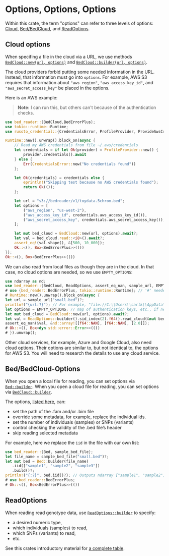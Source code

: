 # Options, Options, Options

Within this crate, the term "options" can refer to three levels of options: [Cloud](#cloud-options), [Bed/BedCloud](#bedbedcloud-options), and [ReadOptions](#readoptions).

## Cloud options

When specifing a file in the cloud via a URL, we use methods [`BedCloud::new(url, options)`](../struct.BedCloud.html#method.new) and
[`BedCloud::builder(url, options)`](../struct.BedCloud.html#method.builder).

The cloud providers forbid putting some needed information in the URL. Instead, that information must
go into `options`.
For example, AWS S3 requires that information about `"aws_region"`, `"aws_access_key_id"`, and `"aws_secret_access_key"` be placed in the options.

Here is an AWS example:

> **Note:** I can run this, but others can't because of the authentication checks.

```rust
use bed_reader::{BedCloud,BedErrorPlus};
use tokio::runtime::Runtime;
use rusoto_credential::{CredentialsError, ProfileProvider, ProvideAwsCredentials};

Runtime::new().unwrap().block_on(async {
    // Read my AWS credentials from file ~/.aws/credentials
    let credentials = if let Ok(provider) = ProfileProvider::new() {
        provider.credentials().await
    } else {
        Err(CredentialsError::new("No credentials found"))
    };

    let Ok(credentials) = credentials else {
        eprintln!("Skipping test because no AWS credentials found");
        return Ok(());
    };

    let url = "s3://bedreader/v1/toydata.5chrom.bed";
    let options = [
        ("aws_region", "us-west-2"),
        ("aws_access_key_id", credentials.aws_access_key_id()),
        ("aws_secret_access_key", credentials.aws_secret_access_key()),
    ];

    let mut bed_cloud = BedCloud::new(url, options).await?;
    let val = bed_cloud.read::<i8>().await?;
    assert_eq!(val.shape(), &[500, 10_000]);
    Ok::<(), Box<BedErrorPlus>>(())
});
Ok::<(), Box<BedErrorPlus>>(())
```

We can also read from local files as though they are in the cloud. In that case, no cloud options are needed, so we use `EMPTY_OPTIONS`:

```rust
use ndarray as nd;
use bed_reader::{BedCloud, ReadOptions, assert_eq_nan, sample_url, EMPTY_OPTIONS};
# use {bed_reader::BedErrorPlus, tokio::runtime::Runtime}; // '#' needed for doctest
# Runtime::new().unwrap().block_on(async {
let url = sample_url("small.bed")?;
println!("{url:?}"); // For example, "file://C:\\Users\\carlk\\AppData\\Local\\fastlmm\\bed-reader\\cache\\small.bed"
let options = EMPTY_OPTIONS; // map of authentication keys, etc., if needed.
let mut bed_cloud = BedCloud::new(url, options).await?;
let val = ReadOptions::builder().sid_index(2).f64().read_cloud(&mut bed_cloud).await?;
assert_eq_nan(&val, &nd::array![[f64::NAN], [f64::NAN], [2.0]]);
# Ok::<(), Box<dyn std::error::Error>>(())
# }).unwrap();
```

Other cloud services, for example, Azure and Google Cloud, also need cloud options. Their options are similar to, but not identical to, the options for AWS S3. You will need to research the details to use any cloud service.

## Bed/BedCloud-Options

When you open a local file for reading, you can set options via [`Bed::builder`](../struct.Bed.html#method.builder). When you open a cloud file for reading, you can set options via [`BedCloud::builder`](../struct.BedCloud.html#method.builder).

The options, [listed here](../struct.BedBuilder.html#implementations), can:

* set the path of the .fam and/or .bim file
* override some metadata, for example, replace the individual ids.
* set the number of individuals (samples) or SNPs (variants)
* control checking the validity of the .bed file’s header
* skip reading selected metadata

For example, here we replace the `iid` in the file with our own list:

```rust
use bed_reader::{Bed, sample_bed_file};
let file_name = sample_bed_file("small.bed")?;
let mut bed = Bed::builder(file_name)
   .iid(["sample1", "sample2", "sample3"])
   .build()?;
println!("{:?}", bed.iid()?); // Outputs ndarray ["sample1", "sample2", "sample3"]
# use bed_reader::BedErrorPlus;
# Ok::<(), Box<BedErrorPlus>>(())
```

## ReadOptions

When reading read genotype data, use [`ReadOptions::builder`](../struct.ReadOptions.html#method.builder) to specify:

* a desired numeric type,
* which individuals (samples) to read,
* which SNPs (variants) to read,
* etc.

See this crates introductory material for [a complete table](../index.html#readoptions).
